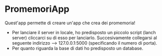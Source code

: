 # PromemoriApp
Quest'app permette di creare un'app che crea dei promemoria!
- Per lanciare il server in locale, ho predisposto un piccolo script (lanch server) cliccarci su di esso per lanciarlo. Succesivamente collegarsi al seguente indirizzo -->   127.0.0.1:5000 (specificando il numero di porta).
- Per quanto riguarda la base di dati ho predisposto un database.
